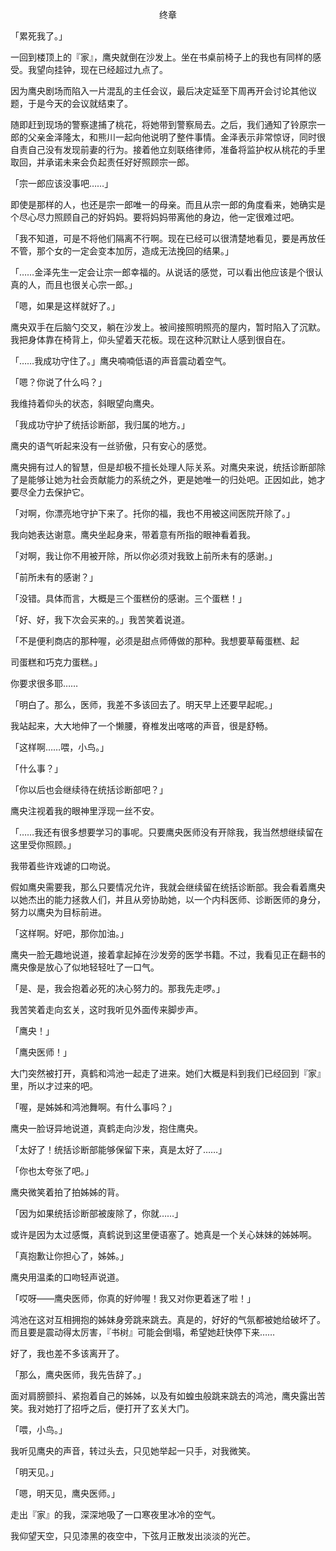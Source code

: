 <p align="center">终章</p>

「累死我了。」

一回到楼顶上的『家』，鹰央就倒在沙发上。坐在书桌前椅子上的我也有同样的感受。我望向挂钟，现在已经超过九点了。

因为鹰央剧场而陷入一片混乱的主任会议，最后决定延至下周再开会讨论其他议题，于是今天的会议就结束了。

随即赶到现场的警察逮捕了桃花，将她带到警察局去。之后，我们通知了铃原宗一郎的父亲金泽隆太，和熊川一起向他说明了整件事情。金泽表示非常惊讶，同时很自责自己没有发现前妻的行为。接着他立刻联络律师，准备将监护权从桃花的手里取回，并承诺未来会负起责任好好照顾宗一郎。

「宗一郎应该没事吧……」

即使是那样的人，也还是宗一郎唯一的母亲。而且从宗一郎的角度看来，她确实是个尽心尽力照顾自己的好妈妈。要将妈妈带离他的身边，他一定很难过吧。

「我不知道，可是不将他们隔离不行啊。现在已经可以很清楚地看见，要是再放任不管，那个女的一定会变本加厉，造成无法挽回的结果。」

「……金泽先生一定会让宗一郎幸福的。从说话的感觉，可以看出他应该是个很认真的人，而且也很关心宗一郎。」

「嗯，如果是这样就好了。」

鹰央双手在后脑勺交叉，躺在沙发上。被间接照明照亮的屋内，暂时陷入了沉默。我把身体靠在椅背上，仰头望着天花板。现在这种沉默让人感到很自在。

「……我成功守住了。」鹰央喃喃低语的声音震动着空气。

「嗯？你说了什么吗？」

我维持着仰头的状态，斜眼望向鹰央。

「我成功守护了统括诊断部，我归属的地方。」

鹰央的语气听起来没有一丝骄傲，只有安心的感觉。

鹰央拥有过人的智慧，但是却极不擅长处理人际关系。对鹰央来说，统括诊断部除了是能够让她为社会贡献能力的系统之外，更是她唯一的归处吧。正因如此，她才要尽全力去保护它。

「对啊，你漂亮地守护下来了。托你的福，我也不用被这间医院开除了。」

我向她表达谢意。鹰央坐起身来，带着意有所指的眼神看着我。

「对啊，我让你不用被开除，所以你必须对我致上前所未有的感谢。」

「前所未有的感谢？」

「没错。具体而言，大概是三个蛋糕份的感谢。三个蛋糕！」

「好、好，我下次会买来的。」我苦笑着说道。

「不是便利商店的那种喔，必须是甜点师傅做的那种。我想要草莓蛋糕、起

司蛋糕和巧克力蛋糕。」

你要求很多耶……

「明白了。那么，医师，我差不多该回去了。明天早上还要早起呢。」

我站起来，大大地伸了一个懒腰，脊椎发出喀喀的声音，很是舒畅。

「这样啊……喂，小鸟。」

「什么事？」

「你以后也会继续待在统括诊断部吧？」

鹰央注视着我的眼神里浮现一丝不安。

「……我还有很多想要学习的事呢。只要鹰央医师没有开除我，我当然想继续留在这里受你照顾。」

我带着些许戏谑的口吻说。

假如鹰央需要我，那么只要情况允许，我就会继续留在统括诊断部。我会看着鹰央以她杰出的能力拯救人们，并且从旁协助她，以一个内科医师、诊断医师的身分，努力以鹰央为目标前进。

「这样啊。好吧，那你加油。」

鹰央一脸无趣地说道，接着拿起掉在沙发旁的医学书籍。不过，我看见正在翻书的鹰央像是放心了似地轻轻吐了一口气。

「是、是，我会抱着必死的决心努力的。那我先走啰。」

我苦笑着走向玄关，这时我听见外面传来脚步声。

「鹰央！」

「鹰央医师！」

大门突然被打开，真鹤和鸿池一起走了进来。她们大概是料到我们已经回到『家』里，所以才过来的吧。

「喔，是姊姊和鸿池舞啊。有什么事吗？」

鹰央一脸讶异地说道，真鹤走向沙发，抱住鹰央。

「太好了！统括诊断部能够保留下来，真是太好了……」

「你也太夸张了吧。」

鹰央微笑着拍了拍姊姊的背。

「因为如果统括诊断部被废除了，你就……」

或许是因为太过感慨，真鹤说到这里便语塞了。她真是一个关心妹妹的姊姊啊。

「真抱歉让你担心了，姊姊。」

鹰央用温柔的口吻轻声说道。

「哎呀——鹰央医师，你真的好帅喔！我又对你更着迷了啦！」

鸿池在这对互相拥抱的姊妹身旁跳来跳去。真是的，好好的气氛都被她给破坏了。而且要是震动得太厉害，『书树』可能会倒塌，希望她赶快停下来……

好了，我也差不多该离开了。

「那么，鹰央医师，我先告辞了。」

面对肩膀颤抖、紧抱着自己的姊姊，以及有如蝗虫般跳来跳去的鸿池，鹰央露出苦笑。我对她打了招呼之后，便打开了玄关大门。

「喂，小鸟。」

我听见鹰央的声音，转过头去，只见她举起一只手，对我微笑。

「明天见。」

「嗯，明天见，鹰央医师。」

走出『家』的我，深深地吸了一口寒夜里冰冷的空气。

我仰望天空，只见漆黑的夜空中，下弦月正散发出淡淡的光芒。

